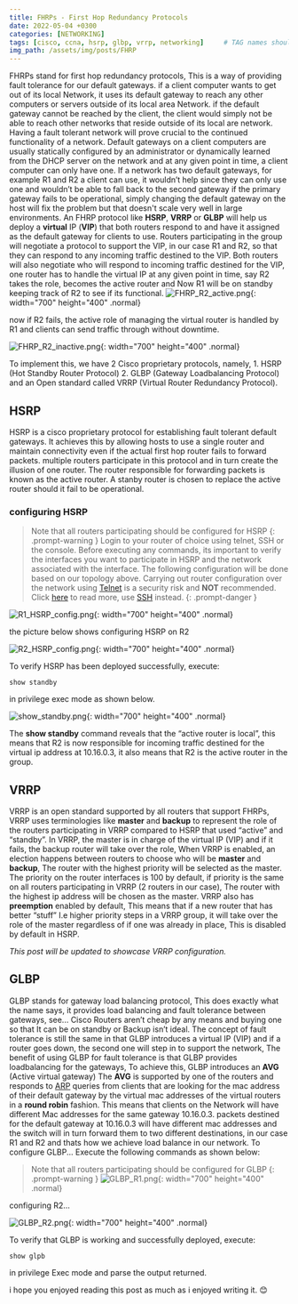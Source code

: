 ```yaml
---
title: FHRPs - First Hop Redundancy Protocols
date: 2022-05-04 +0300
categories: [NETWORKING]
tags: [cisco, ccna, hsrp, glbp, vrrp, networking]     # TAG names should always be lowercase
img_path: /assets/img/posts/FHRP
---
```


FHRPs stand for first hop redundancy protocols, This is a way of providing fault
tolerance for our default gateways. if a client computer wants to get out of its
local Network, it uses its default gateway to reach any other computers or servers
outside of its local area Network. if the default gateway cannot be reached by the
client, the client would simply not be able to reach other networks that reside
outside of its local are network. Having a fault tolerant network will prove crucial
to the continued functionality of a network. Default gateways on a client
computers are usually statically configured by an administrator or dynamically
learned from the DHCP server on the network and at any given point in time, a
client computer can only have one. If a network has two default gateways, for
example R1 and R2 a client can use, it wouldn’t help since they can only use one
and wouldn’t be able to fall back to the second gateway if the primary gateway
fails to be operational, simply changing the default gateway on the host will fix the problem but that doesn't scale very well in large environments. An FHRP protocol like **HSRP**, **VRRP** or **GLBP** will help us deploy a **virtual** IP (**VIP**) that both routers respond to and have it assigned as the default gateway for clients to use. Routers participating in the group will negotiate a protocol to support the VIP, in our case R1 and R2, so that they can respond to any incoming traffic destined to the VIP. Both routers will also negotiate who will respond to incoming traffic destined for the VIP, one router has to handle the virtual IP at any given point in time, say R2 takes the role, becomes the active router and Now R1 will
be on standby keeping track of R2 to see if its functional.
![FHRP_R2_active.png](FHRP_R2_active.png){: width="700" height="400" .normal}

now if R2 fails, the active role of managing the virtual router is handled by R1 and clients can send traffic through without downtime.

![FHRP_R2_inactive.png](FHRP_R2_dead.png){: width="700" height="400" .normal}

To implement this, we have 2 Cisco proprietary protocols, namely, 1. HSRP (Hot Standby Router Protocol) 2. GLBP (Gateway Loadbalancing Protocol) and an Open standard called
VRRP (Virtual Router Redundancy Protocol).

## HSRP

HSRP is a cisco proprietary protocol for establishing fault tolerant default gateways.
It achieves this by allowing hosts to use a single router and maintain connectivity even if the actual first hop router fails to forward packets. multiple routers participate in this protocol and in turn create the illusion of one router. The router responsible for forwarding packets is known as the active router. A stanby router is chosen to replace the active router should it fail to be operational.

### configuring HSRP

> Note that all routers participating should be configured for HSRP
{: .prompt-warning }
Login to your router of choice using telnet, SSH or the console. Before executing any commands, its important to verify the interfaces you want to participate in HSRP and the network associated with the interface. The following configuration will be done based on our topology above.
> Carrying out router configuration over the network using [Telnet](https://en.wikipedia.org/wiki/Telnet) is a security risk and **NOT** recommended. Click [here](https://en.wikipedia.org/wiki/Telnet#Security) to read more, use [SSH](https://en.wikipedia.org/wiki/Secure_Shell) instead.
{: .prompt-danger }

![R1_HSRP_config.png](R1_hsrp_config.png){: width="700" height="400" .normal}

the picture below shows configuring HSRP on R2

![R2_HSRP_config.png](R2_hsrp_config.png){: width="700" height="400" .normal}

To verify HSRP has been deployed successfully, execute:

```console
show standby
```

in privilege exec mode as shown below.

![show_standby.png](show_standby.png){: width="700" height="400" .normal}

The **show standby** command reveals that the “active router is local”, this means that R2 is now responsible for incoming traffic destined for the virtual ip address at 10.16.0.3, it also means that R2 is the active router in the group.

## VRRP

VRRP is an open standard supported by all routers that support FHRPs,
VRRP uses terminologies like **master** and **backup** to represent the role of the
routers participating in VRRP compared to HSRP that used “active” and “standby”.
In VRRP, the master is in charge of the virtual IP (VIP) and if it fails, the backup
router will take over the role, When VRRP is enabled, an election happens between
routers to choose who will be **master** and **backup**, The router with the highest
priority will be selected as the master. The priority on the router interfaces is 100 by default, if priority is the same on all routers participating in VRRP (2 routers in our case), The router with the highest ip address will be chosen as the master. VRRP also has
**preemption** enabled by default, This means that if a new router that has better
“stuff” I.e higher priority steps in a VRRP group, it will take over the role of the
master regardless of if one was already in place, This is disabled by default in
HSRP.

*This post will be updated to showcase VRRP configuration.*

## GLBP

GLBP stands for gateway load balancing protocol, This does exactly what the
name says, it provides load balancing and fault tolerance between gateways,
see... Cisco Routers aren’t cheap by any means and buying one so that It can be on
standby or Backup isn’t ideal. The concept of fault tolerance is still the same in
that GLBP introduces a virtual IP (VIP) and if a router goes down, the second one
will step in to support the network, The benefit of using GLBP for fault tolerance is
that GLBP provides loadbalancing for the gateways, To achieve this, GLBP
introduces an **AVG** (Active virtual gateway) The **AVG** is supported by one of the
routers and responds to [ARP](https://en.wikipedia.org/wiki/Address_Resolution_Protocol) queries from clients that are looking for the mac address of their default gateway by the virtual mac addresses of the virtual routers in a **round robin** fashion. This means that clients on the Network will have different Mac addresses for the same gateway 10.16.0.3. packets destined for the default gateway at 10.16.0.3 will have different mac addresses and the switch will in turn forward them to two different destinations, in our case R1 and R2 and thats how we achieve load balance in our network.
To configure GLBP... Execute the following commands as shown below:

> Note that all routers participating should be configured for GLBP
{: .prompt-warning }
![GLBP_R1.png](GLBP_R1.png){: width="700" height="400" .normal}

configuring R2...

![GLBP_R2.png](GLBP_R2.png){: width="700" height="400" .normal}

To verify that GLBP is working and successfully deployed, execute:

```console
show glpb
```

in privilege Exec mode and parse the output returned.

i hope you enjoyed reading this post as much as i enjoyed writing it. 😊
